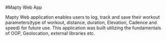 #Mapty Web App

Mapty Web application enables users to log, track and save their workout parameters(type of workout, distance, duration, Elevation, Cadence and speed) for future use.
This application was built utilizing the fundamentals of OOP, Geolocation, external libraries etc.
